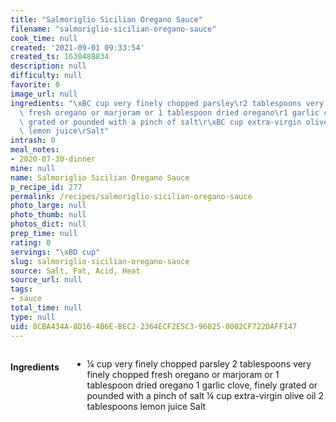 ```yaml
---
title: "Salmoriglio Sicilian Oregano Sauce"
filename: "salmoriglio-sicilian-oregano-sauce"
cook_time: null
created: '2021-09-01 09:33:54'
created_ts: 1630488834
description: null
difficulty: null
favorite: 0
image_url: null
ingredients: "\xBC cup very finely chopped parsley\r2 tablespoons very finely chopped\
  \ fresh oregano or marjoram or 1 tablespoon dried oregano\r1 garlic clove, finely\
  \ grated or pounded with a pinch of salt\r\xBC cup extra-virgin olive oil\r2 tablespoons\
  \ lemon juice\rSalt"
intrash: 0
meal_notes:
- 2020-07-30-dinner
mine: null
name: Salmoriglio Sicilian Oregano Sauce
p_recipe_id: 277
permalink: /recipes/salmoriglio-sicilian-oregano-sauce
photo_large: null
photo_thumb: null
photos_dict: null
prep_time: null
rating: 0
servings: "\xBD cup"
slug: salmoriglio-sicilian-oregano-sauce
source: Salt, Fat, Acid, Heat
source_url: null
tags:
- sauce
total_time: null
type: null
uid: 8CBA434A-8D16-4B6E-BEC2-2364ECF2E5C3-96025-0002CF722DAFF147
---
```

<div class="columns large-7 small-12" id="writeup">	</div><!-- #writeup -->
</div><!-- #row-one -->
<div class="row" id="row-two">	<div class="columns large-4 small-12" id="ingredients"><h4>Ingredients</h4><div class="box box-ingredients content"><ul>
<li>¼ cup very finely chopped parsley
2 tablespoons very finely chopped fresh oregano or marjoram or 1 tablespoon dried oregano
1 garlic clove, finely grated or pounded with a pinch of salt
¼ cup extra-virgin olive oil
2 tablespoons lemon juice
Salt</li>
</ul>
</div>	</div>	<div class="columns large-6 small-12" id="directions">	</div>